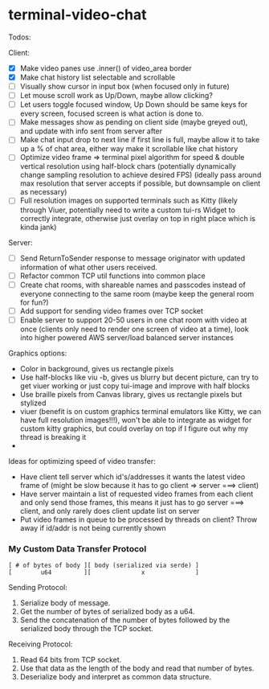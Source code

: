 # terminal-video-chat

Todos:

Client:
- [x] Make video panes use .inner() of video_area border
- [x] Make chat history list selectable and scrollable
- [ ] Visually show cursor in input box (when focused only in future)
- [ ] Let mouse scroll work as Up/Down, maybe allow clicking?
- [ ] Let users toggle focused window, Up Down should be same keys for every screen, focused screen is what action is done to.
- [ ] Make messages show as pending on client side (maybe greyed out), and update with info sent from server after
- [ ] Make chat input drop to next line if first line is full, maybe allow it to take up a \% of chat area, either way make it scrollable like chat history
- [ ] Optimize video frame => terminal pixel algorithm for speed & double vertical resolution using half-block chars (potentially dynamically change sampling resolution to achieve desired FPS) (ideally pass around max resolution that server accepts if possible, but downsample on client as necessary)
- [ ] Full resolution images on supported terminals such as Kitty (likely through Viuer, potentially need to write a custom tui-rs Widget to correctly integrate, otherwise just overlay on top in right place which is kinda jank)

Server:
- [ ] Send ReturnToSender response to message originator with updated information of what other users received.
- [ ] Refactor common TCP util functions into common place
- [ ] Create chat rooms, with shareable names and passcodes instead of everyone connecting to the same room (maybe keep the general room for fun?)
- [ ] Add support for sending video frames over TCP socket
- [ ] Enable server to support 20-50 users in one chat room with video at once (clients only need to render one screen of video at a time), look into higher powered AWS server/load balanced server instances

Graphics options:
- Color in background, gives us rectangle pixels
- Use half-blocks like viu -b, gives us blurry but decent picture, can try to get viuer working or just copy tui-image and improve with half blocks
- Use braille pixels from Canvas library, gives us rectangle pixels but stylized
- viuer (benefit is on custom graphics terminal emulators like Kitty, we can have full resolution images!!!), won't be able to integrate as widget for custom kitty graphics, but could overlay on top if I figure out why my thread is breaking it
- 

Ideas for optimizing speed of video transfer:
- Have client tell server which id's/addresses it wants the latest video frame of (might be slow because it has to go client => server ===> client)
- Have server maintain a list of requested video frames from each client and only send those frames, this means it just has to go server ===> client, and only rarely does client update list on server
- Put video frames in queue to be processed by threads on client? Throw away if id/addr is not being currently shown


### My Custom Data Transfer Protocol
```
[ # of bytes of body ][ body (serialized via serde) ]
[        u64         ][              x              ]
```

Sending Protocol:
1. Serialize body of message.
2. Get the number of bytes of serialized body as a u64.
3. Send the concatenation of the number of bytes followed by the serialized body through the TCP socket.

Receiving Protocol:
1. Read 64 bits from TCP socket.
2. Use that data as the length of the body and read that number of bytes.
3. Deserialize body and interpret as common data structure.
